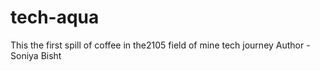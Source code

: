 # tech-aqua
This the first spill of coffee in the2105 field of mine tech journey
Author - Soniya Bisht

